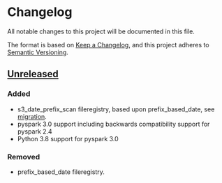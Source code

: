 # Changelog
All notable changes to this project will be documented in this file.

The format is based on [Keep a Changelog](https://keepachangelog.com/en/1.0.0/),
and this project adheres to [Semantic Versioning](https://semver.org/spec/v2.0.0.html).


## [Unreleased]
### Added
- s3_date_prefix_scan fileregistry, based upon prefix_based_date, see [migration](migrations/s3_date_prefix_scan.md).
- pyspark 3.0 support including backwards compatibility support for pyspark 2.4
- Python 3.8 support for pyspark 3.0

### Removed
- prefix_based_date fileregistry.

[Unreleased]: https://github.com/husqvarnagroup/GETL/
